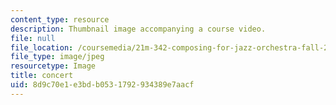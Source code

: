 ```yaml
---
content_type: resource
description: Thumbnail image accompanying a course video.
file: null
file_location: /coursemedia/21m-342-composing-for-jazz-orchestra-fall-2008/8d9c70e1e3bdb0531792934389e7aacf_concert.jpg
file_type: image/jpeg
resourcetype: Image
title: concert
uid: 8d9c70e1-e3bd-b053-1792-934389e7aacf
---
```

